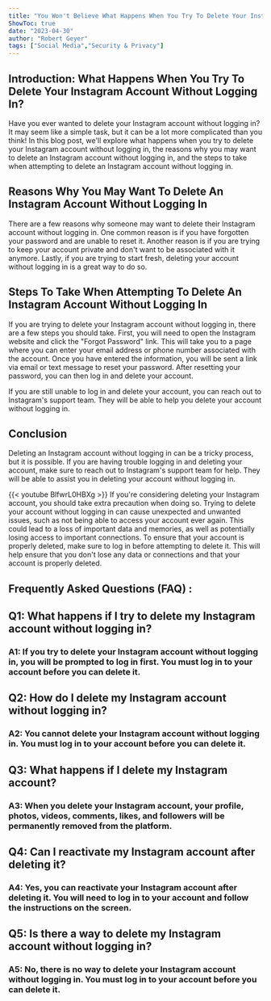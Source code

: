 ```yaml
---
title: "You Won't Believe What Happens When You Try To Delete Your Instagram Account Without Logging In!"
ShowToc: true 
date: "2023-04-30"
author: "Robert Geyer" 
tags: ["Social Media","Security & Privacy"]
---
```

## Introduction: What Happens When You Try To Delete Your Instagram Account Without Logging In?

Have you ever wanted to delete your Instagram account without logging in? It may seem like a simple task, but it can be a lot more complicated than you think! In this blog post, we'll explore what happens when you try to delete your Instagram account without logging in, the reasons why you may want to delete an Instagram account without logging in, and the steps to take when attempting to delete an Instagram account without logging in.

## Reasons Why You May Want To Delete An Instagram Account Without Logging In

There are a few reasons why someone may want to delete their Instagram account without logging in. One common reason is if you have forgotten your password and are unable to reset it. Another reason is if you are trying to keep your account private and don't want to be associated with it anymore. Lastly, if you are trying to start fresh, deleting your account without logging in is a great way to do so.

## Steps To Take When Attempting To Delete An Instagram Account Without Logging In

If you are trying to delete your Instagram account without logging in, there are a few steps you should take. First, you will need to open the Instagram website and click the "Forgot Password" link. This will take you to a page where you can enter your email address or phone number associated with the account. Once you have entered the information, you will be sent a link via email or text message to reset your password. After resetting your password, you can then log in and delete your account.

If you are still unable to log in and delete your account, you can reach out to Instagram's support team. They will be able to help you delete your account without logging in.

## Conclusion

Deleting an Instagram account without logging in can be a tricky process, but it is possible. If you are having trouble logging in and deleting your account, make sure to reach out to Instagram's support team for help. They will be able to assist you in deleting your account without logging in.

{{< youtube BlfwrL0HBXg >}} 
If you're considering deleting your Instagram account, you should take extra precaution when doing so. Trying to delete your account without logging in can cause unexpected and unwanted issues, such as not being able to access your account ever again. This could lead to a loss of important data and memories, as well as potentially losing access to important connections. To ensure that your account is properly deleted, make sure to log in before attempting to delete it. This will help ensure that you don't lose any data or connections and that your account is properly deleted.

## Frequently Asked Questions (FAQ) :
<h2>Q1: What happens if I try to delete my Instagram account without logging in?</h2>

<h3>A1: If you try to delete your Instagram account without logging in, you will be prompted to log in first. You must log in to your account before you can delete it.</h3>

<h2>Q2: How do I delete my Instagram account without logging in?</h2>

<h3>A2: You cannot delete your Instagram account without logging in. You must log in to your account before you can delete it.</h3>

<h2>Q3: What happens if I delete my Instagram account?</h2>

<h3>A3: When you delete your Instagram account, your profile, photos, videos, comments, likes, and followers will be permanently removed from the platform.</h3>

<h2>Q4: Can I reactivate my Instagram account after deleting it?</h2>

<h3>A4: Yes, you can reactivate your Instagram account after deleting it. You will need to log in to your account and follow the instructions on the screen.</h3>

<h2>Q5: Is there a way to delete my Instagram account without logging in?</h2>

<h3>A5: No, there is no way to delete your Instagram account without logging in. You must log in to your account before you can delete it.</h3>




